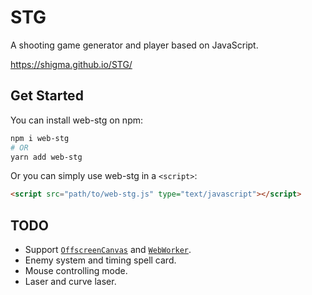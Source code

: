 # STG

A shooting game generator and player based on JavaScript.

https://shigma.github.io/STG/

## Get Started

You can install web-stg on npm:

```bash
npm i web-stg
# OR
yarn add web-stg
```

Or you can simply use web-stg in a `<script>`:

```html
<script src="path/to/web-stg.js" type="text/javascript"></script>
```

## TODO

- Support [`OffscreenCanvas`](https://developer.mozilla.org/en-US/docs/Web/API/OffscreenCanvas) and [`WebWorker`](https://developer.mozilla.org/en-US/docs/Web/API/Web_Workers_API).
- Enemy system and timing spell card.
- Mouse controlling mode.
- Laser and curve laser.
